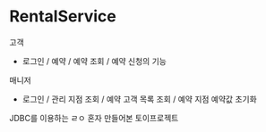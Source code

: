 # RentalService

고객
- 로그인 / 예약 / 예약 조회 / 예약 신청의 기능

매니저
- 로그인 / 관리 지점 조회 / 예약 고객 목록 조회 / 예약 지점 예약값 초기화 

JDBC를 이용하는 ㄹㅇ 혼자 만들어본 토이프로젝트
